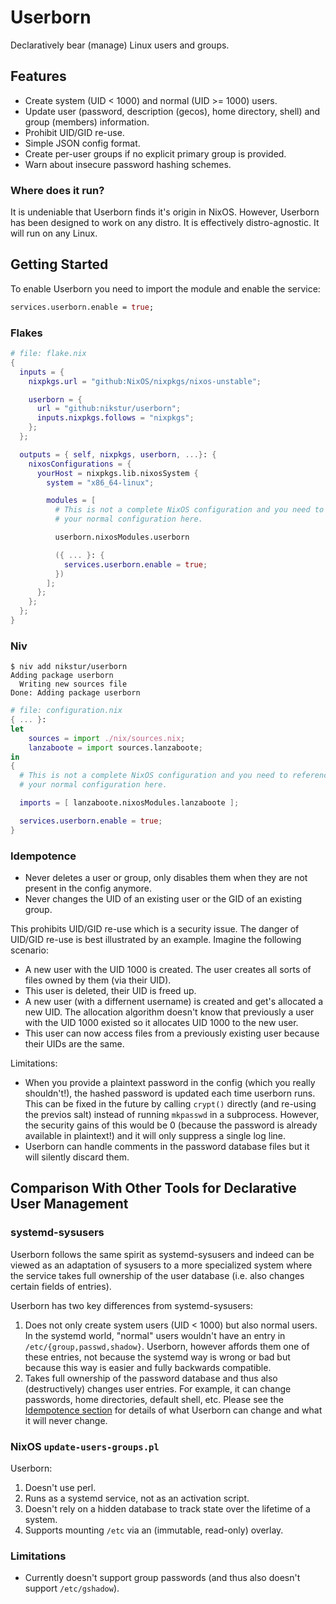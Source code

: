 # Userborn

Declaratively bear (manage) Linux users and groups.

## Features

- Create system (UID < 1000) and normal (UID >= 1000) users.
- Update user (password, description (gecos), home directory,
  shell) and group (members) information.
- Prohibit UID/GID re-use.
- Simple JSON config format.
- Create per-user groups if no explicit primary group is provided.
- Warn about insecure password hashing schemes.

### Where does it run?

It is undeniable that Userborn finds it's origin in NixOS. However, Userborn
has been designed to work on any distro. It is effectively distro-agnostic. It
will run on any Linux.

## Getting Started

To enable Userborn you need to import the module and enable the service:

```nix
services.userborn.enable = true;
```

### Flakes

```nix
# file: flake.nix
{
  inputs = {
    nixpkgs.url = "github:NixOS/nixpkgs/nixos-unstable";

    userborn = {
      url = "github:nikstur/userborn";
      inputs.nixpkgs.follows = "nixpkgs";
    };
  };

  outputs = { self, nixpkgs, userborn, ...}: {
    nixosConfigurations = {
      yourHost = nixpkgs.lib.nixosSystem {
        system = "x86_64-linux";

        modules = [
          # This is not a complete NixOS configuration and you need to reference
          # your normal configuration here.

          userborn.nixosModules.userborn

          ({ ... }: {
            services.userborn.enable = true;
          })
        ];
      };
    };
  };
}
```


### Niv

```console
$ niv add nikstur/userborn
Adding package userborn
  Writing new sources file
Done: Adding package userborn
```

```nix
# file: configuration.nix
{ ... }:
let
    sources = import ./nix/sources.nix;
    lanzaboote = import sources.lanzaboote;
in
{
  # This is not a complete NixOS configuration and you need to reference
  # your normal configuration here.

  imports = [ lanzaboote.nixosModules.lanzaboote ];

  services.userborn.enable = true;
}
```

### Idempotence

- Never deletes a user or group, only disables them when they are not present
  in the config anymore.
- Never changes the UID of an existing user or the GID of an existing group.

This prohibits UID/GID re-use which is a security issue. The danger of UID/GID
re-use is best illustrated by an example. Imagine the following scenario:

- A new user with the UID 1000 is created. The user creates all sorts of files
  owned by them (via their UID).
- This user is deleted, their UID is freed up.
- A new user (with a differnent username) is created and get's allocated a new
  UID. The allocation algorithm doesn't know that previously a user with the
  UID 1000 existed so it allocates UID 1000 to the new user.
- This user can now access files from a previously existing user because their
  UIDs are the same.

Limitations:

- When you provide a plaintext password in the config (which you really
  shouldn't!), the hashed password is updated each time userborn runs. This can
  be fixed in the future by calling `crypt()` directly (and re-using the
  previos salt) instead of running `mkpasswd` in a subprocess. However, the
  security gains of this would be 0 (because the password is already available
  in plaintext!) and it will only suppress a single log line.
- Userborn can handle comments in the password database files but it will
  silently discard them.

## Comparison With Other Tools for Declarative User Management

### systemd-sysusers

Userborn follows the same spirit as systemd-sysusers and indeed can be viewed
as an adaptation of sysusers to a more specialized system where the service
takes full ownership of the user database (i.e. also changes certain fields of
entries).

Userborn has two key differences from systemd-sysusers:

1. Does not only create system users (UID < 1000) but also normal users. In the
   systemd world, "normal" users wouldn't have an entry in
   `/etc/{group,passwd,shadow}`. Userborn, however affords them one of these
   entries, not because the systemd way is wrong or bad but because this way is
   easier and fully backwards compatible.
2. Takes full ownership of the password database and thus also (destructively)
   changes user entries. For example, it can change passwords, home
   directories, default shell, etc. Please see the [Idempotence
   section](#Idempotence) for details of what Userborn can change and what it
   will never change.

### NixOS `update-users-groups.pl`

Userborn:

1. Doesn't use perl.
2. Runs as a systemd service, not as an activation script.
3. Doesn't rely on a hidden database to track state over the lifetime of a
   system.
4. Supports mounting `/etc` via an (immutable, read-only) overlay.

### Limitations

- Currently doesn't support group passwords (and thus also doesn't support `/etc/gshadow`).
